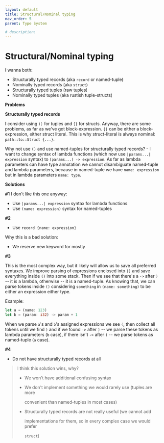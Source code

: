 ```yaml
---
layout: default
title: Structural/Nominal typing
nav_order: 5
parent: Type System

# description: 
---
```


# Structural/Nominal typing

I wanna both:

* Structurally typed records (aka `record` or named-tuple)
* Nominally typed records (aka `struct`)
* Structurally typed tuples (raw tuples)
* Nominally typed tuples (aka rustish tuple-structs)

**Problems**

**Structurally typed records**

I consider using `()` for tuples and `{}` for structs. Anyway, there are some problems, as far as we've got block-expression. `{}` can be either a block-expression, either struct literal. This is why struct-literal is always nominal: `path::to::Struct {...}`.

Why not use `()` and use named-tuples for structurally typed records? - I want to change syntax of lambda functions (which now use `|params...| expression` syntax) to `(params...) -> expression`. As far as lambda parameters can have type annotation we cannot disambiguate named-tuple and lambda parameters, because in named-tuple we have `name: expression` but in lambda parameters `name: type`.

**Solutions**

**\#1** I don't like this one anyway:

* Use `|params...| expression` syntax for lambda functions
* Use `(name: expression)` syntax for named-tuples

**\#2**

* Use `record {name: expression}`

Why this is a bad solution:

* We reserve new keyword for mostly

**\#3**

This is the most complex way, but it likely will allow us to save all preferred syntaxes. We improve parsing of expressions enclosed into `()` and save everything inside `()` into some stack. Then if we see that there's a `->` after `)` -- it is a lambda, otherwise -- it is a named-tuple. As knowing that, we can parse tokens inside `()` considering `something` in `(name: something)` to be either an expression either type.

Example:

```rust
let a = (name: 123)
let b = (param: i32) -> param + 1
```

When we parse `a`'s and `b`'s assigned expressions we see `(`, then collect all tokens until we find `)` and if we found `->` after `)` -- we parse these tokens as lambda parameters (`b` case), if there isn't `->` after `)` -- we parse tokens as named-tuple (`a` case).

**\#4**

* Do not have structurally typed records at all

> I think this solution wins, why?
>
> * We won't have additional confusing syntax
> * We don't implement something we would rarely use (tuples are more
>
>   convenient than named-tuples in most cases)
>
> * Structurally typed records are not really useful (we cannot add
>
>   implementations for them, so in every complex case we would prefer
>
>   `struct`)

